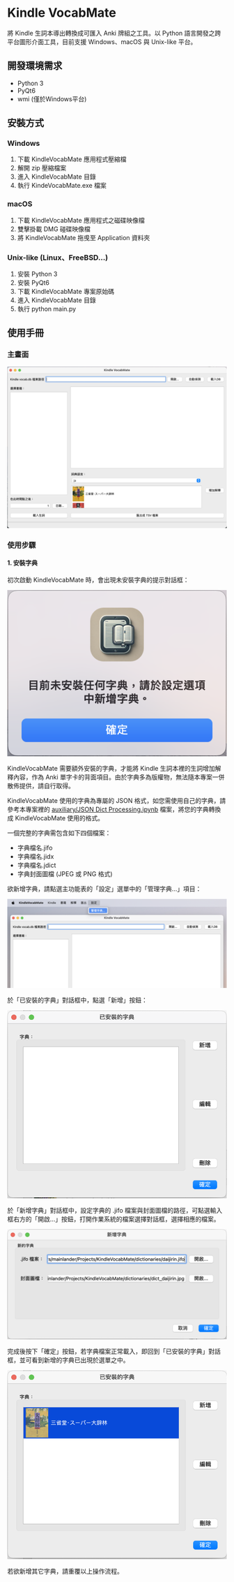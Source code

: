 # Kindle VocabMate
將 Kindle 生詞本導出轉換成可匯入 Anki 牌組之工具。以 Python 語言開發之跨平台圖形介面工具，目前支援 Windows、macOS 與 Unix-like 平台。

## 開發環境需求
* Python 3
* PyQt6
* wmi (僅於Windows平台)

## 安裝方式
### Windows
1. 下載 KindleVocabMate 應用程式壓縮檔
2. 解開 zip 壓縮檔案
3. 進入 KindleVocabMate 目錄
4. 執行 KindeVocabMate.exe 檔案

### macOS
1. 下載 KindleVocabMate 應用程式之磁碟映像檔
2. 雙擊掛載 DMG 碰碟映像檔
3. 將 KindleVocabMate 拖曵至 Application 資料夾

### Unix-like (Linux、FreeBSD…)
1. 安裝 Python 3
2. 安裝 PyQt6
3. 下載 KindleVocabMate 專案原始碼
4. 進入 KindleVocabMate 目錄
5. 執行 python main.py

## 使用手冊
### 主畫面
![mainwindow](https://raw.githubusercontent.com/mainlander/KindleVocabMate/refs/heads/main/screenshot/screen-main.png)

### 使用步驟
#### 1. 安裝字典

初次啟動 KindleVocabMate 時，會出現未安裝字典的提示對話框：

![no_dict](https://raw.githubusercontent.com/mainlander/KindleVocabMate/refs/heads/main/screenshot/screen-no-dict-messagebox.png)

KindleVocabMate 需要額外安裝的字典，才能將 Kindle 生詞本裡的生詞增加解釋內容，作為 Anki 單字卡的背面項目。由於字典多為版權物，無法隨本專案一併散佈提供，請自行取得。

KindleVocabMate 使用的字典為專屬的 JSON 格式，如您需使用自己的字典，請參考本專案裡的 [auxiliary/JSON Dict Processing.ipynb](https://github.com/mainlander/KindleVocabMate/blob/main/auxiliary/JSON%20Dict%20Processing.ipynb) 檔案，將您的字典轉換成 KindleVocabMate 使用的格式。

一個完整的字典需包含如下四個檔案：
* 字典檔名.jifo
* 字典檔名.jidx
* 字典檔名.jdict
* 字典封面圖檔 (JPEG 或 PNG 格式)

欲新增字典，請點選主功能表的「設定」選單中的「管理字典...」項目：

![setting](https://raw.githubusercontent.com/mainlander/KindleVocabMate/refs/heads/main/screenshot/screen-menu-settings.png)

於「已安裝的字典」對話框中，點選「新增」按鈕：

![ins_dict](https://raw.githubusercontent.com/mainlander/KindleVocabMate/refs/heads/main/screenshot/screen-dict-dialog.png)

於「新增字典」對話框中，設定字典的 .jifo 檔案與封面圖檔的路徑，可點選輸入框右方的「開啟...」按鈕，打開作業系統的檔案選擇對話框，選擇相應的檔案。

![add_dict](https://raw.githubusercontent.com/mainlander/KindleVocabMate/refs/heads/main/screenshot/screen-add-dict-dialog.png)

完成後按下「確定」按鈕，若字典檔案正常載入，即回到「已安裝的字典」對話框，並可看到新增的字典已出現於選單之中。

![ins_dict_finish](https://raw.githubusercontent.com/mainlander/KindleVocabMate/refs/heads/main/screenshot/screen-add-dict-finish.png)

若欲新增其它字典，請重覆以上操作流程。
